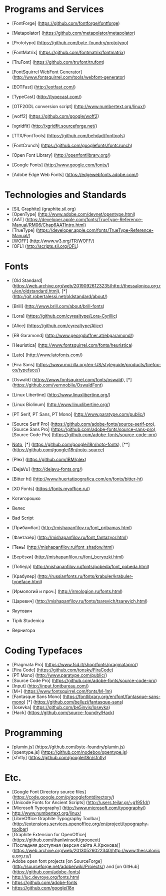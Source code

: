 Programs and Services
=====================
* [FontForge] (https://github.com/fontforge/fontforge)
* [Metapolator] (https://github.com/metapolator/metapolator)
* [Prototypo] (https://github.com/byte-foundry/prototypo)
* [FontMatrix] (https://github.com/fontmatrix/fontmatrix)
* [TruFont] (https://github.com/trufont/trufont)
* [FontSquirrel WebFont Generator]
  (http://www.fontsquirrel.com/tools/webfont-generator)
* [EOTFast] (http://eotfast.com/)
* [TypeCast] (http://typecast.com/)
* [OTF2GDL conversion script] (http://www.numbertext.org/linux/)
* [woff2] (https://github.com/google/woff2)
* [xgridfit] (http://xgridfit.sourceforge.net/)
* [TTX/FontTools] (https://github.com/behdad/fonttools)
* [FontCrunch] (https://github.com/googlefonts/fontcrunch)

* [Open Font Library] (http://openfontlibrary.org/)
* [Google Fonts] (http://www.google.com/fonts/)
* [Adobe Edge Web Fonts] (https://edgewebfonts.adobe.com/)

Technologies and Standards
==========================
* [SIL Graphite] (graphite.sil.org)
* [OpenType] (http://www.adobe.com/devnet/opentype.html)
* [AAT]
  (https://developer.apple.com/fonts/TrueType-Reference-Manual/RM06/Chap6AATIntro.html)
* [TrueType] (https://developer.apple.com/fonts/TrueType-Reference-Manual/)
* [WOFF] (http://www.w3.org/TR/WOFF/)
* [OFL] (http://scripts.sil.org/OFL)

Fonts
=====
* [Old Standard] (https://web.archive.org/web/20190926123235/http://thessalonica.org.ru/en/oldstandard.html),
  [\*] (http://git.robertalessi.net/oldstandard/about/)
* [Brill] (http://www.brill.com/about/brill-fonts)
* [Lora] (https://github.com/cyrealtype/Lora-Cyrillic)
* [Alice] (https://github.com/cyrealtype/Alice)
* [EB Garamond] (http://www.georgduffner.at/ebgaramond/)
* [Heuristica] (http://www.fontsquirrel.com/fonts/heuristica)
* [Lato] (http://www.latofonts.com/)
* [Fira Sans]
  (https://www.mozilla.org/en-US/styleguide/products/firefox-os/typeface/)
* [Oswald] (https://www.fontsquirrel.com/fonts/oswald),
  [\*] (https://github.com/vernnobile/OswaldFont)
* [Linux Libertine] (http://www.linuxlibertine.org/)
* [Linux Biolinum] (http://www.linuxlibertine.org/)
* [PT Serif, PT Sans, PT Mono] (http://www.paratype.com/public/)
* [Source Serif Pro] (https://github.com/adobe-fonts/source-serif-pro),
  [Source Sans Pro] (https://github.com/adobe-fonts/source-sans-pro),
  [Source Code Pro] (https://github.com/adobe-fonts/source-code-pro)
* [Noto](https://www.google.com/get/noto/),
  [\*] (https://github.com/googlei18n/noto-fonts),
  [\*\*] (https://github.com/googlei18n/noto-source)
* [Plex] (https://github.com/IBM/plex)
* [DejaVu] (http://dejavu-fonts.org/)
* [Bitter ht] (http://www.huertatipografica.com/en/fonts/bitter-ht)
* [XO Fonts] (https://fonts.myoffice.ru/)

* Котигорошко
* Велес
* Bad Script

* [Прибамбас] (http://mishapanfilov.ru/font_pribamas.html)
* [Фантазёр] (http://mishapanfilov.ru/font_fantazyor.html)
* [Тень] (http://mishapanfilov.ru/font_shadow.html)
* [Берёзки] (http://mishapanfilov.ru/font_beryozki.html)
* [Победа] (http://mishapanfilov.ru/fonts/pobeda/font_pobeda.html)
* [Крабулер] (http://russianfonts.ru/fonts/krabuler/krabuler-typeface.html)

* [Ирмологий и проч.] (http://irmologion.ru/fonts.html)
* [Царевич] (http://mishapanfilov.ru/fonts/tsarevich/tsarevich.html)
* Якутович
* Tipik Studenica
* Вернигора

Coding Typefaces
================
* [Pragmata Pro] (https://www.fsd.it/shop/fonts/pragmatapro/)
* [Fira Code] (https://github.com/tonsky/FiraCode)
* [PT Mono] (http://www.paratype.com/public/)
* [Source Code Pro] (https://github.com/adobe-fonts/source-code-pro)
* [Input] (http://input.fontbureau.com/)
* [M+] (https://www.fontsquirrel.com/fonts/M-1m)
* [Fantasque Sans Mono] (https://fontlibrary.org/en/font/fantasque-sans-mono)
  [\*] (https://github.com/belluzj/fantasque-sans)
* [Iosevka] (https://github.com/be5invis/Iosevka)
* [Hack] (https://github.com/source-foundry/Hack)

Programming
===========
* [plumin.js] (https://github.com/byte-foundry/plumin.js)
* [opentype.js] (https://github.com/nodebox/opentype.js)
* [sfntly] (https://github.com/googlei18n/sfntly)

Etc.
====
* [Google Font Directory source files]
  (https://code.google.com/p/googlefontdirectory/)
* [Unicode Fonts for Ancient Scripts] (http://users.teilar.gr/~g1951d/)
* [Microsoft Typography] (http://www.microsoft.com/typography/)
* http://www.numbertext.org/linux/
* [LibreOffice Graphite Typography Toolbar]
  (http://extensions.services.openoffice.org/en/project/typography-toolbar)
* [Graphite Extension for OpenOffice] (https://github.com/thanlwinsoft/groooext)
* [Последняя доступная (версия сайта А.Крюкова)]
  (https://web.archive.org/web/20130526022340/http://www.thessalonica.org.ru/)
* Adobe open font projects
  [on SourceForge] (http://sourceforge.net/adobe/wiki/Projects/)
  and [on GitHub] (https://github.com/adobe-fonts)
* http://luc.devroye.org/fonts.html
* https://github.com/adobe-fonts
* https://github.com/googlei18n
